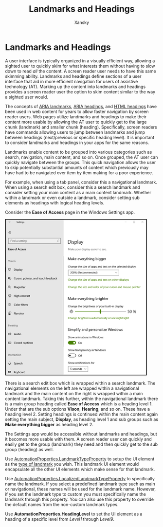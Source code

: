 ﻿---
author: Xansky
Description: Describes the landmarks and headings features of accessibility.
ms.assetid: 019CC63D-D915-4EBD-9442-DE899AB973C9
title: Landmarks and Headings
label: Landmarks and Headings
template: detail.hbs
ms.author: mhopkins
ms.date: 01/24/2018
ms.topic: article
ms.prod: windows
ms.technology: uwp
keywords: windows 10, uwp
ms.localizationpriority: medium
---

# Landmarks and Headings

A user interface is typically organized in a visually efficient way, allowing a sighted user to quickly skim for what interests them without having to slow down to read *all* the content. A screen reader user needs to have this same skimming ability. Landmarks and headings define sections of a user interface that aid in more efficient navigation for users of assistive technology (AT). Marking up the content into landmarks and headings provides a screen reader user the option to skim content similar to the way a sighted user would.

The concepts of [ARIA landmarks](https://www.w3.org/WAI/GL/wiki/Using_ARIA_landmarks_to_identify_regions_of_a_page), [ARIA headings](https://www.w3.org/TR/WCAG20-TECHS/ARIA12.html), and [HTML headings](https://www.w3.org/TR/2016/NOTE-WCAG20-TECHS-20161007/H42.html) have been used in web content for years to allow faster navigation by screen reader users. Web pages utilize landmarks and headings to make their content more usable by allowing the AT user to quickly get to the large chunk (landmark) and smaller chunk (heading). Specifically, screen readers have commands allowing users to jump between landmarks and jump between headings (next/previous or specific heading level). It is important to consider landmarks and headings in your apps for the same reasons.

Landmarks enable content to be grouped into various categories such as search, navigation, main content, and so on. Once grouped, the AT user can quickly navigate between the groups. This quick navigation allows the user to skip potentially substantial amounts of content which previously may have had to be navigated over item by item making for a poor experience. 

For example, when using a tab panel, consider this a navigational landmark. When using a search edit box, consider this a search landmark and consider setting your main content as a main content landmark. Whether within a landmark or even outside a landmark, consider setting sub elements as headings with logical heading levels. 

Consider the **Ease of Access** page in the Windows Settings app. 

![Ease of Access page in the Windows settings app](images/EaseOfAccessSettings.png)  

There is a search edit box which is wrapped within a search landmark. The navigational elements on the left are wrapped within a navigational landmark and the main content on the right is wrapped within a main content landmark. Taking this further, within the navigational landmark there is a main group heading called **Ease of Access** which is a heading level 1. Under that are the sub options **Vison**, **Hearing**, and so on. These have a heading level 2. Setting headings is continued within the main content again setting the main subject, **Display**, as heading level 1 and sub groups such as **Make everything bigger** as heading level 2. 

The Settings app would be accessible without landmarks and headings, but it becomes more usable with them. A screen reader user can quickly and easily get to the group (landmark) they need and then quickly get to the sub group (heading) as well. 

Use [AutomationProperties.LandmarkTypeProperty](https://docs.microsoft.com/uwp/api/windows.ui.xaml.automation.automationproperties#Windows_UI_Xaml_Automation_AutomationProperties_LandmarkTypeProperty) to setup the UI element as the [type of landmark](https://msdn.microsoft.com/library/windows/desktop/mt759299) you wish. This landmark UI element would encapsulate all the other UI elements which make sense for that landmark. 

Use [AutomationProperties.LocalizedLandmarkTypeProperty](https://docs.microsoft.com/uwp/api/windows.ui.xaml.automation.automationproperties#Windows_UI_Xaml_Automation_AutomationProperties_LocalizedLandmarkTypeProperty) to specifically name the landmark. If you select a predefined landmark type such as main or navigational, these names will be used for the landmark name. However, if you set the landmark type to custom you must specifically name the landmark through this property. You can also use this property to override the default names from the non-custom landmark types. 

Use **AutomationProperties.HeadingLevel** to set the UI element as a heading of a specific level from *Level1* through *Level9*.

